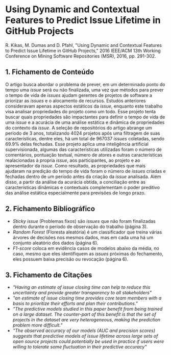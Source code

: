 # Using Dynamic and Contextual Features to Predict Issue Lifetime in GitHub Projects

R. Kikas, M. Dumas and D. Pfahl, "Using Dynamic and Contextual Features to Predict Issue Lifetime in GitHub Projects," 2016 IEEE/ACM 13th Working Conference on Mining Software Repositories (MSR), 2016, pp. 291-302.

## 1. Fichamento de Conteúdo

O artigo busca abordar o problema de prever, em um determinado ponto do tempo uma _issue_ será ou não finalizada, uma vez que métodos para prever o tempo de vida de _issues_ ajudam gerentes de projetos de software a priorizar as _issues_ e o alocamento de recursos. Estudos anteriores consideravam apenas aspectos estáticos da _issue_, enquanto este trabalho visa analisar propriedades do projeto como um todo. Esse projeto tenta buscar quais propriedades são impactantes para definir o tempo de vida de uma _issue_ e a acurácia de uma análise estática e dinâmica de propriedades do contexto da _issue_. A seleção de repositórios do artigo abrange um período de 3 anos, totalizando 4024 projetos após uma filtragem de suas características, dentre eles, há um total de 967037 _issues_ coletadas, sendo 69.9% delas fechadas. Esse projeto aplica uma inteligência artificial supervisionada, algumas das características utilizadas foram o número de comentários, pontuação textual, número de atores e outras características realacionadas à propria _issue_, aos participantes, ao projeto e ao apresentador da _issue_. Como resultado, as propriedades que mais ajudaram na predição do tempo de vida foram o número de _issues_ criadas e fechadas dentro de um período antes da criação da _issue_ analisada. Além disso, a partir da análise da acurácia obtida, a conciliação entre as características dinâmicas e contextuais complementam o poder preditivo das análise estática especialmente para previsões de longo prazo.

## 2. Fichamento Bibliográfico 

* _Sticky issue_ (Problemas fixos) são _issues_ que não foram finalizadas dentro durante o período de observação do trabalho (página 3).
* _Random Forest_ (Floresta aleatória) é um classificador que treina várias árvores de decisões nos mesmos dados, mas em cada uma há um conjunto aleatório dos dados (página 6).
* _F1-score_ coloca em evidência casos de modelos abaixo da média, no caso, mesmo que eles identifiquem as _issues_ próximas do fechamento, eles possuem baixa precisão ou revocação (página 6).

## 3. Fichamento de Citações 

* _"Having an estimate of issue closing time can help to reduce this uncertainty and provide greater transparency to all stakeholders"_
* _"an estimate of issue closing time provides core team members with a basis to prioritize their efforts and plan their contributions."_
* _"The predictive models studied in this paper benefit from being trained on a large dataset. The counter-part of this benefit is that the set of projects in the dataset are very heterogeneous, making the prediction problem more difficult."_
* _"The observed accuracy of our models (AUC and precision scores) suggests that predictive models of issue lifetime across large sets of open source projects could potentially be used in practice if users were willing to tolerate some fluctuation in their predictive accuracy"_
